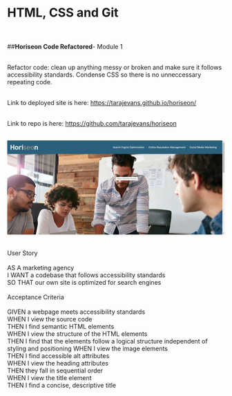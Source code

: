 # HTML, CSS and Git<br><br>

##**Horiseon Code Refactored**- Module 1<br><br>

Refactor code: clean up anything messy or broken and make sure it follows accessibility standards. Condense CSS so there is no unneccessary repeating code.<br><br>

Link to deployed site is here: https://tarajevans.github.io/horiseon/<br><br>

Link to repo is here: https://github.com/tarajevans/horiseon<br><br>

![](assets/images/Screenshot.png)<br><br>

User Story<br><br>
AS A marketing agency<br>
I WANT a codebase that follows accessibility standards<br>
SO THAT our own site is optimized for search engines<br><br>
Acceptance Criteria<br><br>
GIVEN a webpage meets accessibility standards<br>
WHEN I view the source code<br>
THEN I find semantic HTML elements<br>
WHEN I view the structure of the HTML elements<br>
THEN I find that the elements follow a logical structure independent of styling and positioning
WHEN I view the image elements<br>
THEN I find accessible alt attributes<br>
WHEN I view the heading attributes<br>
THEN they fall in sequential order<br>
WHEN I view the title element<br>
THEN I find a concise, descriptive title
